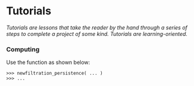 # Tutorials
*Tutorials are lessons that take the reader by the hand through a series of steps to complete a project of some kind. Tutorials are learning-oriented.*

### Computing

Use the function as shown below:
```
>>> newfiltration_persistence( ... )
>>> ...
```
